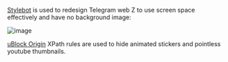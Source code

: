 [Stylebot](https://chrome.google.com/webstore/detail/stylebot/oiaejidbmkiecgbjeifoejpgmdaleoha) is used to redesign Telegram web Z to use screen space effectively and have no background image:

![image](https://user-images.githubusercontent.com/2870363/168029510-e93be0c5-0730-43b8-b544-41a7d7efb11a.png)

[uBlock Origin](https://chrome.google.com/webstore/detail/ublock-origin/cjpalhdlnbpafiamejdnhcphjbkeiagm) XPath rules are used to hide animated stickers and pointless youtube thumbnails.
